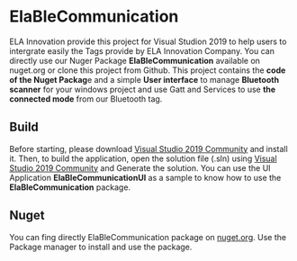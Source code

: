 # ElaBleCommunication

ELA Innovation provide this project for Visual Studion 2019 to help users to intergrate easily the Tags provide by ELA Innovation Company. You can directly use our Nuger Package **ElaBleCommunication** available on nuget.org or clone this project from Github. This project contains the **code of the Nuget Packag**e and a simple **User interface** to manage **Bluetooth scanner** for your windows project and use Gatt and Services to use **the connected mode** from our Bluetooth tag.

## Build

Before starting, please download [Visual Studio 2019 Community][here_VS_Community] and install it. Then, to build the application, open the solution file (.sln) using [Visual Studio 2019 Community][here_VS_Community] and Generate the solution. You can use the UI Application **ElaBleCommunicationUI** as a sample to know how to use the **ElaBleCommunication** package.

## Nuget

You can fing directly ElaBleCommunication package on [nuget.org][here_nuger_org]. Use the Package manager to install and use the package.

[here_VS_Community]: https://visualstudio.microsoft.com/fr/downloads/

[here_nuger_org]: https://www.nuget.org/packages/ElaBleCommunication/1.0.0


